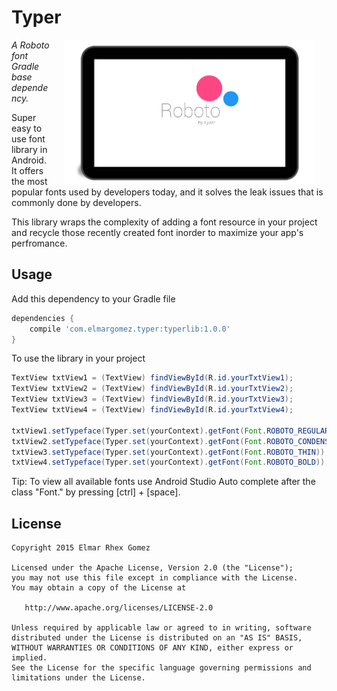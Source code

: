 # Typer

<img src="/image/roboto.png" width="400" align="right" hspace = "20">

*A Roboto font Gradle base dependency.*

Super easy to use font library in Android. It offers the most popular fonts used by developers today, and it solves the leak issues that is commonly done by developers.

This library wraps the complexity of adding a font resource in your project and recycle those recently created font inorder to maximize your app's perfromance.

## Usage

Add this dependency to your Gradle file

```gradle
dependencies {
    compile 'com.elmargomez.typer:typerlib:1.0.0'
}
```

To use the library in your project

```java
TextView txtView1 = (TextView) findViewById(R.id.yourTxtView1);
TextView txtView2 = (TextView) findViewById(R.id.yourTxtView2);
TextView txtView3 = (TextView) findViewById(R.id.yourTxtView3);
TextView txtView4 = (TextView) findViewById(R.id.yourTxtView4);

txtView1.setTypeface(Typer.set(yourContext).getFont(Font.ROBOTO_REGULAR));
txtView2.setTypeface(Typer.set(yourContext).getFont(Font.ROBOTO_CONDENSED_ITALIC));
txtView3.setTypeface(Typer.set(yourContext).getFont(Font.ROBOTO_THIN));
txtView4.setTypeface(Typer.set(yourContext).getFont(Font.ROBOTO_BOLD));
```

Tip:
To view all available fonts use Android Studio Auto complete after the class "Font." by pressing [ctrl] + [space].

## License

```
Copyright 2015 Elmar Rhex Gomez

Licensed under the Apache License, Version 2.0 (the "License");
you may not use this file except in compliance with the License.
You may obtain a copy of the License at

   http://www.apache.org/licenses/LICENSE-2.0

Unless required by applicable law or agreed to in writing, software
distributed under the License is distributed on an "AS IS" BASIS,
WITHOUT WARRANTIES OR CONDITIONS OF ANY KIND, either express or implied.
See the License for the specific language governing permissions and
limitations under the License.
```
